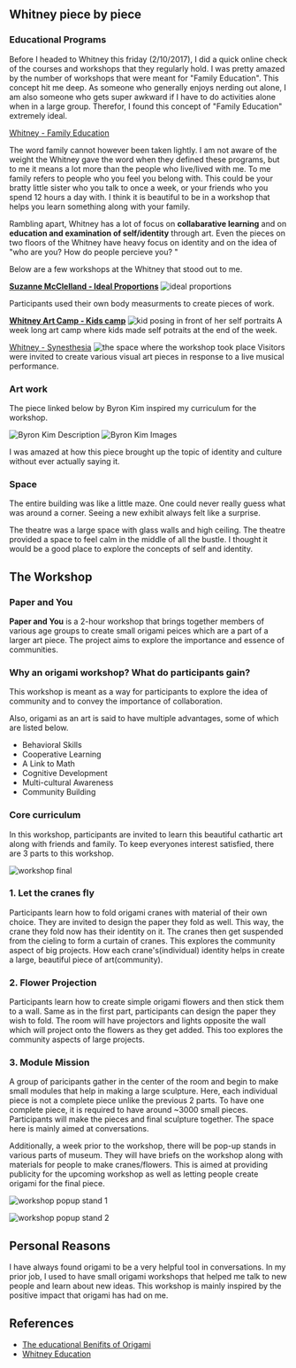 ## Whitney piece by piece

### Educational Programs

Before I headed to Whitney this friday (2/10/2017), I did a quick online check of the courses and workshops that they regularly hold. I was pretty amazed by the number of workshops that were meant for "Family Education". This concept hit me deep. As someone who generally enjoys nerding out alone, I am also someone who gets super awkward if I have to do activities alone when in a large group. Therefor, I found this concept of "Family Education" extremely ideal.

[Whitney - Family Education](http://whitney.org/Education/Families)

The word family cannot however been taken lightly. I am not aware of the weight the Whitney gave the word when they defined these programs, but to me it means a lot more than the people who live/lived with me. To me family refers to people who you feel you belong with. This could be your bratty little sister who you talk to once a week, or your friends who you spend 12 hours a day with. I think it is beautiful to be in a workshop that helps you learn something along with your family.

Rambling apart, Whitney has a lot of focus on **collabarative learning** and on **education and examination of self/identity** through art.
Even the pieces on two floors of the Whitney have heavy focus on identity and on the idea of "who are you? How do people percieve you? "

Below are a few workshops at the Whitney that stood out to me.

**[Suzanne McClelland - Ideal Proportions](http://whitney.org/Education/EducationBlog/ArtistsChoiceSuzanneMcclelland)**
![ideal proportions](https://lh3.googleusercontent.com/gMkIW3VaQKqgdlWvB0UnbE-2Yco9UCC72m1QeFXOFWcnWU2OtpO5wr0d8KScgHL4cGQr9NrmA6kQsDHIPD5cEcA_hpjvTGejfteBrLRLLOxcEhhcRa2rAIjwD4LV14eWzx_lgLih2CWt32w5S5zxfUzJDSMStGqA72rGTk7dWwdm_VKkNammZy7gLVFV6KenDDlLOI6f2L1cwV8gff5m_YDndmyr9uzqQAnstIEzMY1ribZiHuaabteimSzuBQidf1iHl_eDKW4gdabIIK_RqlK__NQB1e26MtqhdIowITcIi7Y4dommWRm5rch2yhgCiDbknzVnpA7GZLvJZmR9iD9TTPi4F1L860FcAlxEtSR2pVhXwl33__06qCc33kVdlnYKPSjnVgseEU_MT4oMroVMKLrqBajz4wv3Q69TGuiJ6S3ebsl2LGKRKdHX2NeJ0QS35tOCM5yX444K8qsheY_skrYggRbRqaJ1TF3CTo5PrQrRv4Ig6bQfE8x_emUEM-vRyAHrAb4EkaWStx7DJJp14XzSj_e6oKzUPcz6TTIfzCiPyetgFoJesRQTB9atBE9QLohoU_aoX9REJPmRVmEBx-mz1aHj0-4tIR3yCCXU1IBlSiyR=w1588-h1056-no)

Participants used their own body measurments to create pieces of work.


**[Whitney Art Camp - Kids camp](http://whitney.org/Education/EducationBlog/WhitneyArtCamp)**
![kid posing in front of her self portraits](https://lh3.googleusercontent.com/9lXs0bBp5ghbI-or7_kuUHnIefM-noj4gQi8l4XKzVIulWaXsnMWjms-kE7ZxA0GKnpqhyYxbkrj2DWQzsyMj67Wx9DHKNji91c3qot76vClS2PoXH1ru_V5mwaqLkQ3vtXxaPOXcYxKy1_ejNgS2S6JdOXbl8SPlS8Lq8SrCQONmmPGZ774Ytacwn-qGKTdD_BuuEd8Ml_LLTryqETcArCj3Flck1M6p3NXSQ36gNPopTSzqElt-_NVyCgVuzaoG-qGFDActFZ-4tUMp2bTJeAEcpESw9NaewVyGFFjX9y4rvcZ03HnpID0TTk6TIo3uitk2l_j9tVIM0b7zNufQ-JouwQ8uvF6Dhmp3zkhV8OSkQJl4OMVnSAoSQc0N_Arjau5Nl8HhH3PSRJtiDb2uKnsX8cVRJ75oy3hMawAI9JOY4xtBkdh4oFgY1nokV8KMHhQdOiIqcRJZRsfvimJgpzUdRe0JF1OXUIL3y6tPvHw5CwkPjTC-jfjXIhFcW8mf8qKS7kdxebmznyM4y7Y0Mgyd0cSF6T1tPJlYRaOqsb1GVe4L1R-of_-87l6evIvz-zPfWIu3Mkf-fK88sTDRkmgSFGLonZPP5oX-zo7sgHY0lul=w1530-h1100-no)
A week long art camp where kids made self potraits at the end of the week.


[Whitney - Synesthesia](http://whitney.org/Events/StudioNightSoundColor)
![the space where the workshop took place](https://lh3.googleusercontent.com/eV6a6GrJTCVVCOo9Pkb65o5xg-nva3dqKS8qB5uH-Rj63ZHWyzD_xK4s6A7mDa_a2_6TwU0nlRT0UDrpisaN8l9z2QVm__yMSjRf4Hf9mWy_3yQ6B0CpqC3EFk8lq6O643FQD0k6FpHQ2yjL9B-nhcav5VNc-fQhhdYrVhThl9xsQQwQfUFmVzVNUQmV4m15q73j-Nty7Kf2LrWOYEBX9dTKLuCnmyJqohktXbe0qncDKQ8kqz2b0zi65RnF09MK6RKLEM6M0QmH75Zd2LGsUDDuQKVMzQXh0tadLevZbd4XFsAoVfXpinvoeIKvv8OSUJLqiI-5dl__vP4-8Kwy6CZS4Usg8DdV0P0VD0OlOUrdm0Mk1ucJYrp8i2vPRsqUvSJzjsGSaBR7Ht7j2FjCM4CPM_JqoAv07w1O5cDTikZNI6kBK3EJZOx8RxYVW8iib692EGqGl_mik9bpA0nFDrzArwV-AwixCkQWZw0CAlCYbUd_VMiDZNuXuu-mV7fx02YBZncq4ORBRxaTUbmTc_5joIkyOIPyOswv6dv4DCtzabhC9lYUt-eW85yxs3J6sgs__O-1Hnyj9XRZlFFKdLYZVl5NaAyNNzbOA83f1e_hpJC5=w1134-h520-no)
Visitors were invited to create various visual art pieces in response to a live musical performance.

### Art work

The piece linked below by Byron Kim inspired my curriculum for the workshop.

![Byron Kim Description](https://lh3.googleusercontent.com/bwJeKJW8OvKDq7eQIvLfm12MpQmy6jPUUl16__GjReDiXCYldRQFAjRxYLYqMpoQ36evYInImt0C7Z-Dgfsrg_jmtnq3FTcBjbn6c6LrBjisV8JwQamakw0B_bINtr2xJPyBy4IU3Z70TqcZ4xSEGLRtltz04XrI-1syI65P-zd-LyL5Bn5HbfP1_1DEGpN2AHUL-izI2_aPaHkpT54zlkjkEp22FCNhFSJcAin2F51cgHOy2fsUAMkdLwmshWjIRcgN10WZ68g4-dw9gEBnlXVvViRMydQJrTnds9pUgnuj1QCdLQIHopkFDjzIybAWZLX88fTZpSXm_u47mc0TGz1ZTFZL6RWBazUGKk-ABswsJ3oPFolQj65iNM5hf9AhXGVrMXn_-eII5VCkj9Ecu4nWBc7tEyn38toi5JjHb3p-0bi3KgPND2iuQkdycx0_AdynPZzbRo62_f1mf3IbE2LnBo48d8P7MQ3fhABt7rElG2IoRQ0cLPwKwPZL22qycq2rdO6ZywaXfg0AChyx-M-WJ99Z1pL1LOaDOOw9ThPFl6UF_kbE04Bn4Ng88zWxUGMp5N2wVJTJr2b78kg3uFo8zRppfLiNuqw99FTRJBDlNCSyn4c4=w1388-h1850-no)
![Byron Kim Images](https://lh3.googleusercontent.com/ro9utgXQkqvp17qCXyA4XFeWZzzLaLn_WToX6-tQdZAmDlnmXL2ubwYvR3vqBcIPjqmGuhq9r8i9TDOKks6YBbEDJ_lbSJA59YFGeK1aTHLb9Em8dByBFrPmTPjIf7jHBMh11Mxp6g_Q4MsHe_oF9ZxC72jVeQeWTGjuv8Ag_PXjbJJCtm9eHgwbnBCACaV4WpoREH419jRBeflNrEkeJ6QCxSxb0wPRfSCpqamD4fRPH-JCc4TKTzyep53SBqc8oOqH68SzkpyVvKhGDGxzy0rzvPXDuWwJrkka1c3KFbWsTM86o3yLzWSfzqmaIgr84o2Isexk4InKI-TXFBOTJjdqdxnJpYzvR1G6a1SL0l-jb72eQZw74UTrtNwGWBtInHvukSV1azHnyj4sDulnKgpCx9uvGzfftd8Fo31_v1xtWipkNO53ihBEG65CsIo6qH1k7tF0uaenB4zHRfNkQ6btO5Bjr6G_1gZxDgHLZmsygXvfCK8fs7CXyqmvVXPycPOPuQE4XOw0ie86UAIl9Gl58AmUPGd5IcUWT_-xjNzTLBlATfQPN0EPUXfZj4Sn3otCISPIU6339GYCb9UTQmkSRaWtVOUcdGZJhBALvSantOcUVyOaMkL7ao816S_5V7aAg55Z6LtDoKmq-J4TPWL1cK5wuDteKYBuAGI57A=w2468-h1850-no)

I was amazed at how this piece brought up the topic of identity and culture without ever actually saying it. 

### Space

The entire building was like a little maze. One could never really guess what was around a corner. Seeing a new exhibit always felt like a surprise.

The theatre was a large space with glass walls and high ceiling. The theatre provided a space to feel calm in the middle of all the bustle. I thought it would be a good place to explore the concepts of self and identity.


## The Workshop

### Paper and You

**Paper and You** is a 2-hour workshop that brings together members of various age groups to create small origami peices which are a part of a larger art piece. The project aims to explore the importance and essence of communities.

### Why an origami workshop? What do participants gain?

This workshop is meant as a way for participants to explore the idea of community and to convey the importance of collaboration.

Also, origami as an art is said to have multiple advantages, some of which are listed below.

* Behavioral Skills
* Cooperative Learning
* A Link to Math
* Cognitive Development
* Multi-cultural Awareness
* Community Building

### Core curriculum

In this workshop, participants are invited to learn this beautiful cathartic art along with friends and family. To keep everyones interest satisfied, there are 3 parts to this workshop.

![workshop final](https://lh3.googleusercontent.com/5ki_Xv5n2GX9te_SKgKXcsPxI2jkmMWZNxbkiZ8YjbbOQ6LDGSVBIAGme5BxbT0QVdRdElDSd_ZJ7VpDAFuCu4vx0MNsNOexfEkkAf9XHKiyXNNj-Xqm6B3KCQVrS2VIZYbmN_jdqROiuWm8-u5wQwQNDFaNwv8gbPnR5_y28oH2hgQOxCWuyAuGsNnBB6_41Tkcu16MrhnEJQl0IqWlcXTAD-d1aK1iuAEGG1kU7T7fuzNhm7h3bu0i8k3ebloJxsMLuw0xLCtDl_FZeXeAR0R0Je1J3WyObjqlCq3dcFBxQJMSDKgiJXpFU-41hxm3S1LN7Gd1OHY0czYXImX2TGA3Pevrmrsd3IGZkUx4Rj73DIKB9_mKZQtKZkWl97qzxUlFjw7CEKsFCU24z5i5vsc__KRrsdhNZ0aRkRbtn6BvJyQRulKeqB1RfteiSM2Vjuwt_zTO9x5MHXIQSPQWOJHXFOGUGl6Ed2hRnBgTjetwJ9CsD_bNWSES3fHllAeH7lUeVOXKxGsSoWD-eG895KRMFyY_6jysPtqHSpLiCgvwEIcSzpw1rbIXZeAOEpRuggJSdk9jVneTNWJYxQdddCu7cBhgaEtfV3xf42m-vzrFAcS9XN6H=w2742-h1830-no)


### 1. Let the cranes fly

Participants learn how to fold origami cranes with material of their own choice. They are invited to design the paper they fold as well. This way, the crane they fold now has their identity on it. The cranes then get suspended from the cieling to form a curtain of cranes. This explores the community aspect of big projects. How each crane's(individual) identity helps in create a large, beautiful piece of art(community).

### 2. Flower Projection

Participants learn how to create simple origami flowers and then stick them to a wall. Same as in the first part, participants can design the paper they wish to fold. The room will have projectors and lights opposite the wall which will project onto the flowers as they get added. This too explores the community aspects of large projects.

### 3. Module Mission

A group of paricipants gather in the center of the room and begin to make small modules that help in making a large sculpture. Here, each individual piece is not a complete piece unlike the previous 2 parts. To have one complete piece, it is required to have around ~3000 small pieces. Participants will make the pieces and final sculpture together. The space here is mainly aimed at conversations.

Additionally, a week prior to the workshop, there will be pop-up stands in various parts of museum. They will have briefs on the workshop along with materials for people to make cranes/flowers. This is aimed at providing publicity for the upcoming workshop as well as letting people create origami for the final piece.

![workshop popup stand 1](https://lh3.googleusercontent.com/su7SIAV-gEBcp85QmLQtyrUsfa_rg9KeU7vJQnCD9tzovy_FB7yrw-353DKyUY1fH47NNJMq8M6EeHlgtIExqjBHSx9KPq4AQpHWbz-bohsPiX8I424Bw3t-J6U-cjExRVKr-3rVtOcOo9XC5_Eembms6WDF78bA2U7OD3BqJ_gf-_BrgvByery0i1AYxH9xS5-gemYF0Ptxr0sfRNxQ7vL_XOGSBNBy1JZpYM2Vz1pRzoMMj68wOBGngBjM4wYXy91E3LtdsOJOsI5YIynipmQNrwL6uGlJiIfBxG9b0-b5sMfPLclZ2V1oCV0sH1X_vRPSGniVOc-TiXJLM2lhsGXIRk66AgsjBE15_tzfE87pUYb6MSYdLZ5dmb_2IbVtO11im6O6gzVuYZYS-pwORqXk__tJ0vrJwRQJZjgagQxqyzrHS6MqzYTdeTpJhL3VM9H86LwBfdUHggiRZUu9AzviC2y5iDqHI9RJkNPUnITf6Z3X_wkkfu3E1zsx-s_xCXR1RmaHfjucZhQcMGD_Livklh2aVPugJQgTjWocKIobG0DPm19hvF9jJE3FDql8icT3oplA4WW6LDIrezO_wL0eUB9w-6F6_DgmsoREH8VMNZLX=w2468-h1852-no)

![workshop popup stand 2](https://lh3.googleusercontent.com/GPKejhcif03SV1nHa57yRNcTX3XqzNXGjni1x-RkSK6iFl2ICLGI1w5GmHI1gfcJs3YcvVAkSSLmCAYxj4sg41H913XdqQc25U17wlEuKen8POkGiH3NHfkAT7PMwgHrvmsumZxCkgEIWRL8_3A5z0ecs7NekeNuHRrcxlZoKvr98GlD3wQxNP9R93A0hkoVAjIDBwxpPtXf9JKISnmY0F9Qh0dKuBa4BV1_sXHMgRQQ3iF8e2-ARLj_7VQn8coo-W_yly65zufM84KFXGAjTLTgQ24BsOkJb4A4pNgq0uFhyxyULksP2MnozCZQaCvLXXGHcF9JfvlrDEpI60Hv7VGNT80kVcTeEXLzr8ZgeSAt5GhA5AwLo4T1icL-i1VPQgewhZc4svVXp6QTJdDPAq8SNCfM3HFCuSV4qDMMD8aJO6tQEUYsc3ZCV260gcaWkC3UUOWJ8NCXAntwGlnUGtMfYW_6wiMkxCOnOJOvaMzBc_T6GkkhuIVlH5-zDu6jcPG-hc0WMtLQ4Y88zA-u_WdcVdewtvuScZps83EC279OUN3uhWEYbUzBYpmzmNZAiUdvWQ7j9cyxUtExE-aKCKYD3quAW1uqvPWUxKjcySbuqakflLhi=w2440-h1830-no)

## Personal Reasons

I have always found origami to be a very helpful tool in conversations. In my prior job, I used to have small origami workshops that helped me talk to new people and learn about new ideas. This workshop is mainly inspired by the positive impact that origami has had on me.

## References
* [The educational Benifits of Origami](http://home.earthlink.net/~robertcubie/origami/edu.html)
* [Whitney Education](http://whitney.org/Education/)

